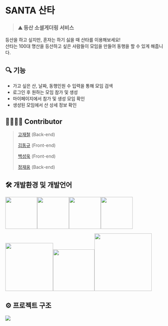 # SANTA 산타
> ### ⛰ 등산 소셜게더링 서비스
> 
등산을 하고 싶지만, 혼자는 하기 싫을 때 산타를 이용해보세요!  
산타는 100대 명산을 등산하고 싶은 사람들이 모임을 만들어 동행을 할 수 있게 해줍니다.  

## 🔍 기능  
- 가고 싶은 산, 날짜, 동행인원 수 입력을 통해 모임 검색  
- 로그인 후 원하는 모임 참가 및 생성  
- 마이페이지에서 참가 및 생성 모임 확인  
- 생성된 모임에서 산 상세 정보 확인

## 👨‍👨‍👦‍👦 Contributor
> [고재철](https://github.com/Go-Jaecheol) (Back-end)
> 
> [김동규](https://github.com/e70e6916) (Front-end)
> 
> [백성욱](https://github.com/SeongukBaek) (Front-end)
> 
> [정재웅](https://github.com/woong-jae) (Back-end)

## 🛠 개발환경 및 개발언어
<img src="https://user-images.githubusercontent.com/33976823/121769538-25d6ba00-cb9f-11eb-8454-e140db0224f0.png" width="100" /><img src="https://user-images.githubusercontent.com/33976823/121769570-4a329680-cb9f-11eb-8c80-1593049602d0.png" width="100" /><img src="https://user-images.githubusercontent.com/33976823/121769572-4b63c380-cb9f-11eb-8c73-297d007b1dae.png" width="100" /><img src="https://user-images.githubusercontent.com/33976823/121769766-6daa1100-cba0-11eb-9f5c-db6f6a28487e.png" width="100" />

<img src="https://user-images.githubusercontent.com/33976823/121769771-700c6b00-cba0-11eb-83ea-1b1c21e12ed2.png" width="150" /><img src="https://user-images.githubusercontent.com/33976823/121769573-4b63c380-cb9f-11eb-8fac-7f6e93c13ab4.png" width="130" /><img src="https://user-images.githubusercontent.com/33976823/121769763-6c78e400-cba0-11eb-85c8-0d833423656f.png" width="180" />

## ⚙️ 프로젝트 구조
<img src="https://user-images.githubusercontent.com/33976823/121770082-39375480-cba2-11eb-9797-ee7070af2e55.png" />




